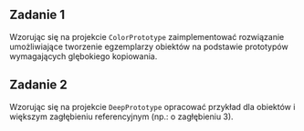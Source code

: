 ## Zadanie 1
Wzorując się na projekcie ```ColorPrototype``` zaimplementować rozwiązanie umożliwiające tworzenie egzemplarzy obiektów na podstawie prototypów wymagających glębokiego kopiowania.  

## Zadanie 2
Wzorując się na projekcie ```DeepPrototype``` opracować przykład dla obiektów i większym zagłębieniu referencyjnym (np.: o zagłębieniu 3).
